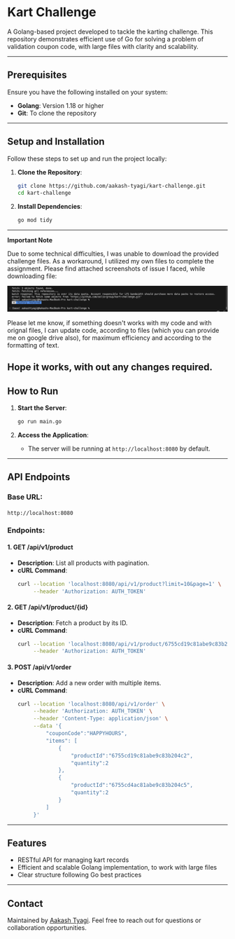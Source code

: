 # Kart Challenge

A Golang-based project developed to tackle the karting challenge. This repository demonstrates efficient use of Go for solving a problem of validation coupon code, with large files with clarity and scalability.

---

## Prerequisites

Ensure you have the following installed on your system:

- **Golang**: Version 1.18 or higher
- **Git**: To clone the repository

---

## Setup and Installation

Follow these steps to set up and run the project locally:

1. **Clone the Repository**:
    ```bash
    git clone https://github.com/aakash-tyagi/kart-challenge.git
    cd kart-challenge
    ```

2. **Install Dependencies**:
    ```bash
    go mod tidy
    ```

---
**Important Note**

Due to some technical difficulties, I was unable to download the provided challenge files. As a workaround, I utilized my own files to complete the assignment. Please find attached screenshots of issue I faced, while downloading file:

![Screenshot of the issue, while downloading file](./screenshot/ErrorSS.png)

Please let me know, if something doesn't works with my code and with orignal files, I can update code, according to files
(which you can provide me on google drive also), for maximum efficiency and according to the formatting of text.

Hope it works, with out any changes required.
---

## How to Run

1. **Start the Server**:
    ```bash
    go run main.go
    ```

2. **Access the Application**:
    - The server will be running at `http://localhost:8080` by default.

---

## API Endpoints

### Base URL:
`http://localhost:8080`

### Endpoints:

#### 1. **GET /api/v1/product**
- **Description**: List all products with pagination.
- **cURL Command**:
    ```bash
    curl --location 'localhost:8080/api/v1/product?limit=10&page=1' \
         --header 'Authorization: AUTH_TOKEN'
    ```


#### 2. **GET /api/v1/product/{id}**
- **Description**: Fetch a product by its ID.
- **cURL Command**:
    ```bash
    curl --location 'localhost:8080/api/v1/product/6755cd19c81abe9c83b204c2' \
         --header 'Authorization: AUTH_TOKEN'
    ```


#### 3. **POST /api/v1/order**
- **Description**: Add a new order with multiple items.
- **cURL Command**:
    ```bash
    curl --location 'localhost:8080/api/v1/order' \
         --header 'Authorization: AUTH_TOKEN' \
         --header 'Content-Type: application/json' \
         --data '{
             "couponCode":"HAPPYHOURS",
             "items": [
                 {
                     "productId":"6755cd19c81abe9c83b204c2",
                     "quantity":2
                 },
                 {
                     "productId":"6755cd4ac81abe9c83b204c5",
                     "quantity":2
                 }
             ]
         }'
    ```

---

## Features

- RESTful API for managing kart records
- Efficient and scalable Golang implementation, to work with large files
- Clear structure following Go best practices

---


## Contact

Maintained by [Aakash Tyagi](tyagi01aakash@gmail.com). Feel free to reach out for questions or collaboration opportunities.



